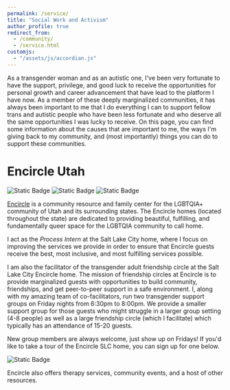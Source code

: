 ```yaml
---
permalink: /service/
title: "Social Work and Activism"
author_profile: true
redirect_from: 
  - /community/
  - /service.html
customjs:
  - "/assets/js/accordian.js"
---
```


As a transgender woman and as an autistic one, I've been very fortunate to have the support, privilege, and good luck to receive
the opportunities for personal growth and career advancement that have lead to the platform I have now. As a member of these deeply marginalized communities,
it has always been important to me that I do everything I can to support fellow trans and autistic people who have been less 
fortunate and who deserve all the same opportunities I was lucky to receive. On this page, you can find some information about
the causes that are important to me, the ways I'm giving back to my community, and (most importantly) things you can do to support
these communities.

Encircle Utah
=============

![Static Badge](https://img.shields.io/badge/Encircle_Utah-Donate-pink?style=for-the-badge&labelColor=lightblue&link=https%3A%2F%2Fencircletogether.org%2Fcommunitycircle)
![Static Badge](https://img.shields.io/badge/Encircle_Utah-Website-pink?style=for-the-badge&labelColor=lightblue&link=https%3A%2F%2Fencircletogether.org)
![Static Badge](https://img.shields.io/badge/Encircle_Utah-Calendar-pink?style=for-the-badge&labelColor=lightblue&link=https%3A%2F%2Fencircletogether.org%2Fslc%2Fcalendar)


[Encircle](https://www.encircletogether.org) is a community resource and family center for the LGBTQIA+ community of Utah and
its surrounding states. The Encircle homes (located throughout the state) are dedicated to providing beautiful, fulfilling, and fundamentally queer
space for the LGBTQIA community to call home.

I act as the <i>Process Intern</i> at the Salt Lake City home, where I focus on improving the services we
provide in order to ensure that Encircle guests receive the best, most inclusive, and most fulfilling services possible.

I am also the facilitator of the transgender adult friendship circle at the Salt Lake City Encircle home. The mission
of friendship circles at Encircle is to provide marginalized guests with opportunities to build community, friendships, and 
get peer-to-peer support in a safe environment. I, along with my amazing team of co-facilitators, run two transgender support groups on 
Friday nights from 6:30pm to 8:00pm. We provide a smaller support group for those guests who might struggle in a larger group setting
(4-8 people) as well as a large friendship circle (which I facilitate) which typically has an attendance of 15-20 guests. 

New group members are always welcome, just show up on Fridays! If you'd like to take a tour of the Encircle SLC home, you can sign
up for one below.

![Static Badge](https://img.shields.io/badge/Encircle_Utah-Tour_SLC-pink?style=for-the-badge&labelColor=lightblue&link=https%3A%2F%2Fcalendly.com%2Ffane-harris%2Ftour-encirce-slc%3Fmonth%3D2023-11)


Encircle also offers therapy services, community events, and a host of other resources. 

